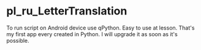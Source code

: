 # pl_ru_LetterTranslation
To run script on Android device use qPython.
Easy to use at lesson.
That's my first app every created in Python. I will upgrade it as soon as it's possible.
